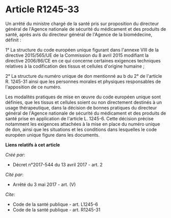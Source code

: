 # Article R1245-33

Un arrêté du ministre chargé de la santé pris sur proposition du directeur général de l'Agence nationale de sécurité du
médicament et des produits de santé, après avis du directeur général de l'Agence de la biomédecine, définit :

1° La structure du code européen unique figurant dans l'annexe VIII de la directive 2015/565/UE de la Commission du 8 avril
2015 modifiant la directive 2006/86/CE en ce qui concerne certaines exigences techniques relatives à la codification des
tissus et cellules d'origine humaine ;

2° La structure du numéro unique de don mentionné au b du 2° de l'article R. 1245-31 ainsi que les personnes morales et
physiques responsables de l'apposition de ce numéro.

Les modalités pratiques de mise en œuvre du code européen unique sont définies, que les tissus et cellules soient ou non
directement destinés à un usage thérapeutique, dans la décision de bonnes pratiques du directeur général de l'Agence
nationale de sécurité du médicament et des produits de santé prise en application de l'article L. 1245-6. Cette décision
précise notamment les exigences attachées à la mise en place du numéro unique de don, ainsi que les situations et les
conditions dans lesquelles le code européen unique figure dans les documents.

**Liens relatifs à cet article**

_Créé par_:

  - Décret n°2017-544 du 13 avril 2017 - art. 2

_Cité par_:

  - Arrêté du 3 mai 2017 - art. (V)

_Cite_:

  - Code de la santé publique - art. L1245-6
  - Code de la santé publique - art. R1245-31
